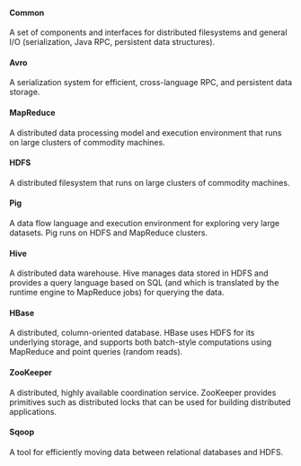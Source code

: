 #### Common
A set of components and interfaces for distributed filesystems and general I/O (serialization, Java RPC, persistent data structures).

#### Avro
A serialization system for efficient, cross-language RPC, and persistent data storage.

#### MapReduce
A distributed data processing model and execution environment that runs on large clusters of commodity machines.

#### HDFS
A distributed filesystem that runs on large clusters of commodity machines.

#### Pig
A data flow language and execution environment for exploring very large datasets. Pig runs on HDFS and MapReduce clusters.

#### Hive
A distributed data warehouse. Hive manages data stored in HDFS and provides a query language based on SQL (and which is translated by the runtime engine to MapReduce jobs) for querying the data.

#### HBase
A distributed, column-oriented database. HBase uses HDFS for its underlying storage, and supports both batch-style computations using MapReduce and point queries (random reads).

#### ZooKeeper
A distributed, highly available coordination service. ZooKeeper provides primitives such as distributed locks that can be used for building distributed applications.

#### Sqoop
A tool for efficiently moving data between relational databases and HDFS.
